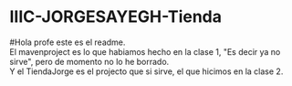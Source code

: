 # IIIC-JORGESAYEGH-Tienda
#Hola profe este es el readme.
<br>
El mavenproject es lo que habiamos hecho en la clase 1, "Es decir ya no sirve", pero de momento no lo he borrado.
<br>
Y el TiendaJorge es el projecto que si sirve, el que hicimos en la clase 2.

